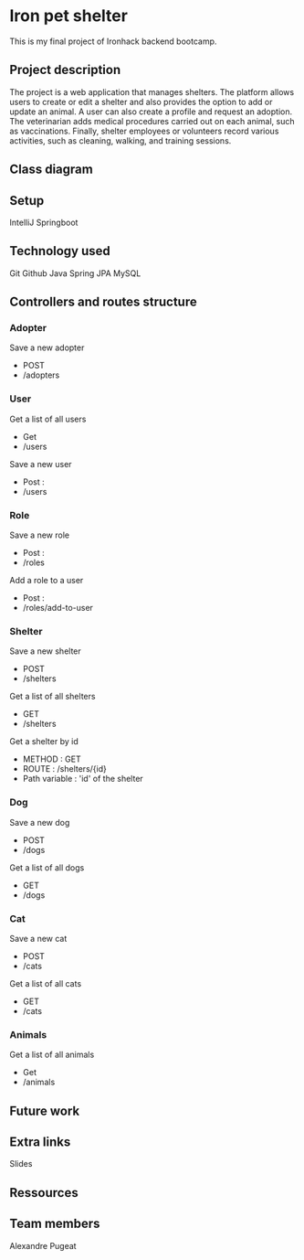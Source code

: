 # Iron pet shelter

This is my final project of Ironhack backend bootcamp.

## Project description

The project is a web application that manages shelters.
The platform allows users to create or edit a shelter and also provides the option to add or update an animal.
A user can also create a profile and request an adoption.
The veterinarian adds medical procedures carried out on each animal, such as vaccinations.
Finally, shelter employees or volunteers record various activities, such as cleaning, walking, and training sessions.

## Class diagram

## Setup

IntelliJ
Springboot

## Technology used

Git
Github
Java
Spring
JPA
MySQL

## Controllers and routes structure

### Adopter

Save a new adopter
* POST
* /adopters

### User

Get a list of all users
* Get
* /users

Save a new user
* Post :
* /users

### Role

Save a new role
* Post :
* /roles

Add a role to a user
* Post :
* /roles/add-to-user

### Shelter

Save a new shelter
* POST
* /shelters

Get a list of all shelters
* GET
* /shelters

Get a shelter by id
* METHOD : GET
* ROUTE : /shelters/{id}
* Path variable : 'id' of the shelter 

### Dog

Save a new dog
* POST
* /dogs

Get a list of all dogs
* GET
* /dogs

### Cat

Save a new cat
* POST
* /cats

Get a list of all cats
* GET
* /cats

### Animals

Get a list of all animals
* Get
* /animals


## Future work

## Extra links

Slides


## Ressources

## Team members

Alexandre Pugeat
